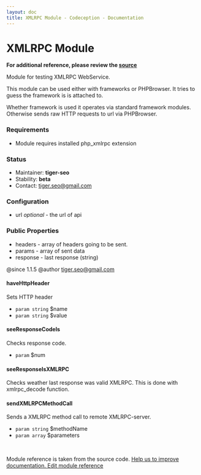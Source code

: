 ```yaml
---
layout: doc
title: XMLRPC Module - Codeception - Documentation
---
```


# XMLRPC Module

**For additional reference, please review the [source](https://github.com/Codeception/Codeception/tree/2.0/src/Codeception/Module/XMLRPC.php)**


Module for testing XMLRPC WebService.

This module can be used either with frameworks or PHPBrowser.
It tries to guess the framework is is attached to.

Whether framework is used it operates via standard framework modules.
Otherwise sends raw HTTP requests to url via PHPBrowser.

### Requirements

* Module requires installed php_xmlrpc extension

### Status

* Maintainer: **tiger-seo**
* Stability: **beta**
* Contact: tiger.seo@gmail.com

### Configuration

* url *optional* - the url of api

### Public Properties

* headers - array of headers going to be sent.
* params - array of sent data
* response - last response (string)

@since 1.1.5
@author tiger.seo@gmail.com


#### haveHttpHeader
 
Sets HTTP header

 * `param string` $name
 * `param string` $value


#### seeResponseCodeIs
 
Checks response code.

 * `param` $num


#### seeResponseIsXMLRPC
 
Checks weather last response was valid XMLRPC.
This is done with xmlrpc_decode function.



#### sendXMLRPCMethodCall
 
Sends a XMLRPC method call to remote XMLRPC-server.

 * `param string` $methodName
 * `param array` $parameters

<p>&nbsp;</p><div class="alert alert-warning">Module reference is taken from the source code. <a href="https://github.com/Codeception/Codeception/tree/2.0/src/Codeception/Module/XMLRPC.php">Help us to improve documentation. Edit module reference</a></div>
